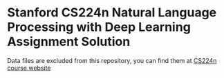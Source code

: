 # Stanford CS224n Natural Language Processing with Deep Learning Assignment Solution

Data files are excluded from this repository, you can find them at [CS224n course website](http://web.stanford.edu/class/cs224n/syllabus.html)

